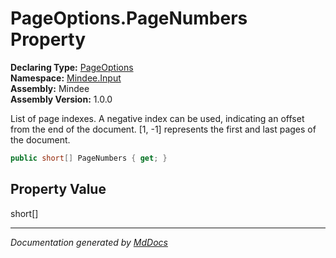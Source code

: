 ﻿<!--  
  <auto-generated>   
    The contents of this file were generated by a tool.  
    Changes to this file may be list if the file is regenerated  
  </auto-generated>   
-->

# PageOptions.PageNumbers Property

**Declaring Type:** [PageOptions](../index.md)  
**Namespace:** [Mindee.Input](../../index.md)  
**Assembly:** Mindee  
**Assembly Version:** 1.0.0

List of page indexes. A negative index can be used, indicating an offset from the end of the document. \[1, \-1\] represents the first and last pages of the document.

```csharp
public short[] PageNumbers { get; }
```

## Property Value

short\[\]

___

*Documentation generated by [MdDocs](https://github.com/ap0llo/mddocs)*
